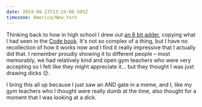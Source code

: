 ```yaml
---
date: 2024-08-23T13:24:00.505Z
timezone: America/New_York
---
```


Thinking back to how in high school I drew out
[an 8 bit adder](https://codehiddenlanguage.com/Chapter14/), copying what I had
seen in the
[Code book](https://www.amazon.com/Code-Language-Computer-Hardware-Software/dp/0137909101).
It's not so complex of a thing, but I have no recollection of how it works now
and I find it really impressive that I actually did that. I remember proudly
showing it to different people – most memorably, we had relatively kind and open
gym teachers who were very accepting so I felt like they might appreciate it...
but they thought I was just drawing dicks 😔.

I bring this all up because I just saw an AND gate in a meme, and I, like my gym
teachers who I thought were really dumb at the time, also thought for a moment
that I was looking at a dick.
